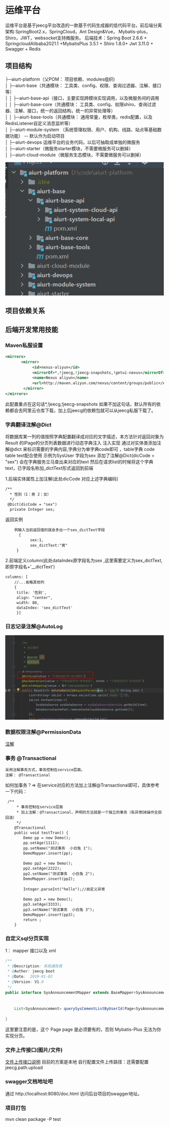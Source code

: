 # 运维平台

运维平台是基于jeecg平台改造的一款基于代码生成器的低代码平台。前后端分离架构 SpringBoot2.x，SpringCloud，Ant Design&Vue，
Mybatis-plus，Shiro，JWT，websocket支持微服务。
后端技术：Spring Boot 2.6.6 + SpringcloudAlibaba2021.1 +MybatisPlus 3.5.1 + Shiro 1.8.0+ Jwt 3.11.0 + Swagger + Redis

## 项目结构

├─aiurt-platform（父POM： 项目依赖、modules组织)  <br>
│  ├─aiurt-base（共通模块： 工具类、config、权限、查询过滤器、注解、接口等） <br>
│  │  ├─aiurt-base-api（接口，主要实现跨模块实现调用，以及微服务间的调用<br>
│  │  ├─aiurt-base-core（共通模块： 工具类、config、权限shiro、查询过滤器、注解、接口，统一的返回结构，统一的异常处理等） <br>
│  │  ├─aiurt-base-tools（共通模块： 通用常量，枚举类，redis配置，以及RedisListener自定义消息监听等） <br>
│  ├─aiurt-module-system （系统管理权限、用户、机构、线路、站点等基础数据功能） -- 默认作为启动项目  <br>
│  ├─aiurt-devops 运维平台的业务代码，以后可抽取成单独的微服务  <br>
│  ├─aiurt-starter（微服务starter模块，不需要微服务可以删掉）  <br>
│  ├─aiurt-cloud-module（微服务生态模块，不需要微服务可以删掉）  <br>


![目录结构](./picture/目录结构.png)

## 项目依赖关系


## 后端开发常用技能

### Maven私服设置
```xml
<mirrors>
       <mirror>
            <id>nexus-aliyun</id>
            <mirrorOf>*,!jeecg,!jeecg-snapshots,!getui-nexus</mirrorOf>
            <name>Nexus aliyun</name>
            <url>http://maven.aliyun.com/nexus/content/groups/public</url>
        </mirror> 
</mirrors>
```
此配置重点在这句话<mirrorOf>*,!jeecg,!jeecg-snapshots</mirrorOf>
如果不加这句话，默认所有的依赖都会去阿里云仓库下载，加上后jeecg的依赖包就可以从jeecg私服下载了。

### 字典翻译注解@Dict
将数据库某一列的值按照字典配置翻译成对应的文字描述，本方法针对返回对象为Result 的IPage的分页列表数据进行动态字典注入
注入实现 通过对实体类添加注解@dict 来标识需要的字典内容,字典分为单字典code即可 ，table字典 code table text配合使用
示例为SysUser   字段为sex 添加了注解@Dict(dicCode = "sex") 会在字典服务立马查出来对应的text 然后在请求list的时候将这个字典text，已字段名称加_dictText形式返回到前端

1.后端实体属性上加注解(此处dicCode 对应上述字典编码)
```
/**
  * 性别（1：男 2：女）
  */
 @Dict(dicCode = "sex")
  private Integer sex;
```
返回实例

```
    例输入当前返回值的就会多出一个sex_dictText字段
      {
           sex:1,
           sex_dictText:"男"
     }
```

2.前端定义column(此处dataIndex原字段名为sex ,这里需要定义为sex_dictText,即原字段名+'__dictText')

```
columns: [
    //...省略其他列
    {
     title: '性别',
     align: "center",
     width: 80,
     dataIndex: 'sex_dictText'
     }]
```

### 日志记录注解@AutoLog
![日志](./picture/日志.png)


### 数据权限注解@PermissionData
[注解](http://doc.jeecg.com/2044045)

### 事务 @Transactional
```
采用注解事务方式，事务控制在service层面。
注解： @Transactional
```
如何加事务？=> 在service对应的方法加上注解@Transactional即可，具体参考一下代码：
```
 /**
	 * 事务控制在service层面
	 * 加上注解：@Transactional，声明的方法就是一个独立的事务（有异常DB操作全部回滚）
	 */
	@Transactional
	public void testTran() {
		Demo pp = new Demo();
		pp.setAge(1111);
		pp.setName("测试事务  小白兔 1");
		DemoMapper.insert(pp);
		
		Demo pp2 = new Demo();
		pp2.setAge(2222);
		pp2.setName("测试事务  小白兔 2");
		DemoMapper.insert(pp2);
		
		Integer.parseInt("hello");//自定义异常
		
		Demo pp3 = new Demo();
		pp3.setAge(3333);
		pp3.setName("测试事务  小白兔 3");
		DemoMapper.insert(pp3);
		return ;
	}
```

### 自定义sql分页实现

1： mapper 接口以及 xml
```java
/**
 * @Description: 系统通告表
 * @Author: jeecg-boot
 * @Date:  2019-01-02
 * @Version: V1.0
 */
public interface SysAnnouncementMapper extends BaseMapper<SysAnnouncement> {

	
	List<SysAnnouncement> querySysCementListByUserId(Page<SysAnnouncement> page, String userId,String msgCategory);

}
```
这里要注意的是，这个 Page page 是必须要有的，否则 Mybatis-Plus 无法为你实现分页。

### 文件上传接口(图片/文件)
[文件上传接口说明](http://doc.jeecg.com/2043969)
目前的方案是本地
自行配置文件上传路径：还需要配置jeecg.path.upload


### swagger文档地址吧
通过 http://localhost:8080/doc.html 访问后台项目的swagger地址。

### 项目打包

mvn clean package -P test